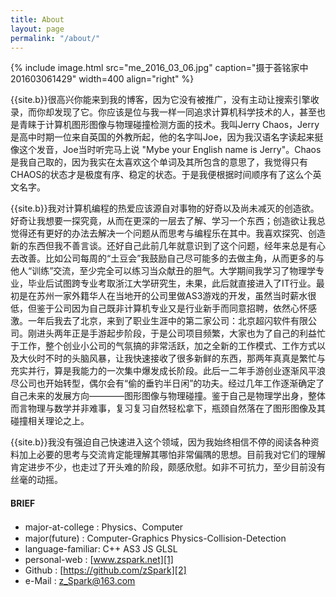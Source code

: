 ```yaml
---
title: About
layout: page
permalink: "/about/"
---
```


{% include image.html src="me_2016_03_06.jpg" caption="摄于荟铭家中 201603061429" width=400 align="right" %}

{{site.b}}很高兴你能来到我的博客，因为它没有被推广，没有主动让搜索引擎收录，而你却发现了它。你应该是位与我一样一同追求计算机科学技术的人，甚至也是青睐于计算机图形图像与物理碰撞检测方面的技术。我叫Jerry Chaos，Jerry是高中时期一位来自英国的外教所起，他的名字叫Joe，因为我汉语名字读起来挺像这个发音，Joe当时听完马上说 "Mybe your English name is Jerry"。Chaos是我自己取的，因为我实在太喜欢这个单词及其所包含的意思了，我觉得只有CHAOS的状态才是极度有序、稳定的状态。于是我便根据时间顺序有了这么个英文名字。

{{site.b}}我对计算机编程的热爱应该源自对事物的好奇以及尚未减灭的创造欲。好奇让我想要一探究竟，从而在更深的一层去了解、学习一个东西；创造欲让我总觉得还有更好的办法去解决一个问题从而思考与编程乐在其中。我喜欢探究、创造新的东西但我不善言谈。还好自己此前几年就意识到了这个问题，经年来总是有心去改善。比如公司每周的“土豆会”我鼓励自己尽可能多的去做主角，从而更多的与他人“训练”交流，至少完全可以练习当众献丑的胆气。大学期间我学习了物理学专业，毕业后试图跨专业考取浙江大学研究生，未果，此后就直接进入了IT行业。最初是在苏州一家外籍华人在当地开的公司里做AS3游戏的开发，虽然当时薪水很低，但鉴于公司因为自己既非计算机专业又是行业新手而同意招聘，依然心怀感激。一年后我去了北京，来到了职业生涯中的第二家公司：北京超闪软件有限公司。刚进头两年正是手游起步阶段，于是公司项目频繁，大家也为了自己的利益忙于工作，整个创业小公司的气氛搞的非常活跃，加之全新的工作模式、工作方式以及大伙时不时的头脑风暴，让我快速接收了很多新鲜的东西，那两年真真是繁忙与充实并行，算是我能力的一次集中爆发成长阶段。此后一二年手游创业逐渐风平浪尽公司也开始转型，偶尔会有“偷的垂钓半日闲”的功夫。经过几年工作逐渐确定了自己未来的发展方向————图形图像与物理碰撞。鉴于自己是物理学出身，整体而言物理与数学并非难事，复习复习自然轻松拿下，瓶颈自然落在了图形图像及其碰撞相关理论之上。

{{site.b}}我没有强迫自己快速进入这个领域，因为我始终相信不停的阅读各种资料加上必要的思考与交流肯定能理解其哪怕非常偏隅的思想。目前我对它们的理解肯定进步不少，也走过了开头难的阶段，颇感欣慰。如非不可抗力，至少目前没有丝毫的动摇。

#### BRIEF

* major-at-college : Physics、Computer
* major(future) : Computer-Graphics Physics-Collision-Detection
* language-familiar: C++ AS3 JS GLSL 
* personal-web : [www.zspark.net][1]
* Github : [https://github.com/zSpark][2]
* e-Mail : [z_Spark@163.com][3]


[1]:http://www.zspark.net
[4]:http://www.zspark.me
[2]:https://github.com/zSpark
[3]:mailto:z_Spark@163.com


